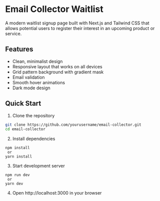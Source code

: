 # Email Collector Waitlist

A modern waitlist signup page built with Next.js and Tailwind CSS that allows potential users to register their interest in an upcoming product or service.

## Features

- Clean, minimalist design
- Responsive layout that works on all devices
- Grid pattern background with gradient mask
- Email validation
- Smooth hover animations
- Dark mode design

## Quick Start

1. Clone the repository
```bash
git clone https://github.com/yourusername/email-collector.git
cd email-collector
```
2. Install dependencies
```
npm install
 or
yarn install
```
3. Start development server
```
npm run dev
 or
yarn dev
```

4. Open http://localhost:3000 in your browser